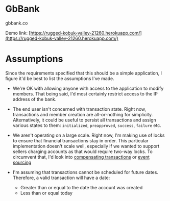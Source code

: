 # GbBank
gbbank.co

Demo link: [https://rugged-kobuk-valley-21260.herokuapp.com/](https://rugged-kobuk-valley-21260.herokuapp.com/)

# Assumptions
Since the requirements specified that this should be a simple application, I figure
it'd be best to list the assumptions I've made.

- We're OK with allowing anyone with access to the application to modify members.
That being said, I'd most certainly restrict access to the IP address of the bank.

- The end user isn't concerned with transaction state. Right now, transactions and
member creation are all-or-nothing for simplicity. Alternatively, it could be useful
to persist all transactions and assign various states to them:
`initialized`, `preapproved`, `success`, `failure` etc.

- We aren't operating on a large scale. Right now, I'm making use of locks to ensure
that financial transactions stay in order. This particular implementation doesn't
scale well, especially if we wanted to support sellers charging accounts as that would
require two-way locks. To circumvent that, I'd look into [compensating transactions](https://docs.microsoft.com/en-us/azure/architecture/patterns/compensating-transaction)
or [event sourcing](https://docs.microsoft.com/en-us/azure/architecture/patterns/event-sourcing)

- I'm assuming that transactions cannot be scheduled for future dates. Therefore, a 
valid transaction will have a date:
  - Greater than or equal to the date the account was created
  - Less than or equal today



